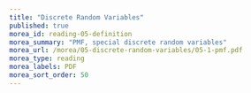 ```yaml
---
title: "Discrete Random Variables"
published: true
morea_id: reading-05-definition
morea_summary: "PMF, special discrete random variables"
morea_url: /morea/05-discrete-random-variables/05-1-pmf.pdf
morea_type: reading
morea_labels: PDF
morea_sort_order: 50
---
```

